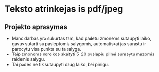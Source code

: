 # Teksto atrinkejas is pdf/jpeg

## Projekto aprasymas

- Mano darbas yra sukurtas tam, kad padetu zmonems sutaupyti laiko, gavus sutarti su pasleptomis salygomis, automatiskai jas surastu ir parodytu visa punkta su ta salyga.
- Taip zmonems nereikes skaityti 5-20 puslapiu pilnai surasytu mazomis raidemis salygu.
- Tai pades ne tik sutaupyti daug laiko, bei pinigu.